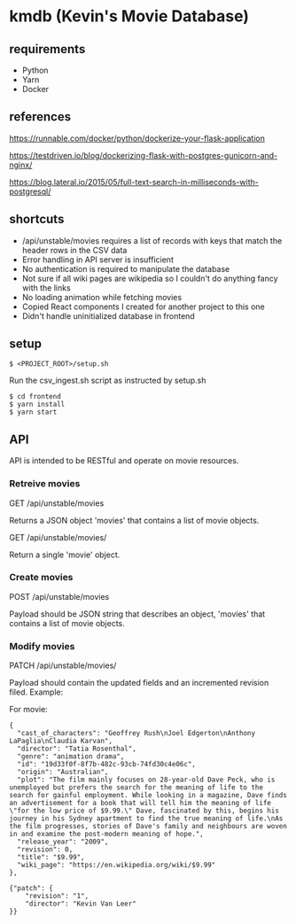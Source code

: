 # kmdb (Kevin's Movie Database)

## requirements

* Python
* Yarn
* Docker

## references

https://runnable.com/docker/python/dockerize-your-flask-application

https://testdriven.io/blog/dockerizing-flask-with-postgres-gunicorn-and-nginx/

https://blog.lateral.io/2015/05/full-text-search-in-milliseconds-with-postgresql/

## shortcuts

* /api/unstable/movies requires a list of records with keys that match the header rows in the CSV data
* Error handling in API server is insufficient
* No authentication is required to manipulate the database
* Not sure if all wiki pages are wikipedia so I couldn't do anything fancy with the links
* No loading animation while fetching movies
* Copied React components I created for another project to this one
* Didn't handle uninitialized database in frontend

## setup

```
$ <PROJECT_ROOT>/setup.sh
```

Run the csv_ingest.sh script as instructed by setup.sh

```
$ cd frontend
$ yarn install
$ yarn start
```

## API

API is intended to be RESTful and operate on movie resources.

### Retreive movies

GET /api/unstable/movies

Returns a JSON object 'movies' that contains a list of movie objects.

GET /api/unstable/movies/<id>

Return a single 'movie' object.

### Create movies

POST /api/unstable/movies

Payload should be JSON string that describes an object, 'movies' that contains a list of movie objects.

### Modify movies

PATCH /api/unstable/movies/<id>

Payload should contain the updated fields and an incremented revision filed. Example:

For movie:

```
{
  "cast_of_characters": "Geoffrey Rush\nJoel Edgerton\nAnthony LaPaglia\nClaudia Karvan",
  "director": "Tatia Rosenthal",
  "genre": "animation drama",
  "id": "19d33f0f-8f7b-482c-93cb-74fd30c4e06c",
  "origin": "Australian",
  "plot": "The film mainly focuses on 28-year-old Dave Peck, who is unemployed but prefers the search for the meaning of life to the search for gainful employment. While looking in a magazine, Dave finds an advertisement for a book that will tell him the meaning of life \"for the low price of $9.99.\" Dave, fascinated by this, begins his journey in his Sydney apartment to find the true meaning of life.\nAs the film progresses, stories of Dave's family and neighbours are woven in and examine the post-modern meaning of hope.",
  "release_year": "2009",
  "revision": 0,
  "title": "$9.99",
  "wiki_page": "https://en.wikipedia.org/wiki/$9.99"
},
```

```
{"patch": {
	"revision": "1",
	"director": "Kevin Van Leer"
}}
```
